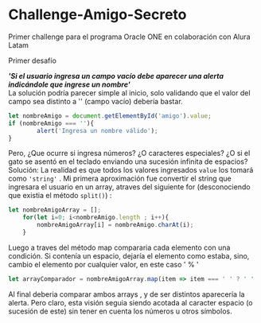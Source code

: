 # Challenge-Amigo-Secreto
Primer challenge para el programa Oracle ONE en colaboración con Alura Latam

Primer desafío

***'Si el usuario ingresa un campo vacío debe aparecer una alerta indicándole que ingrese un nombre'***  
La solución podría parecer simple al inicio, solo validando que el valor del campo sea distinto a '' (campo vacío) debería bastar.
```javascript
let nombreAmigo = document.getElementById('amigo').value;
if (nombreAmigo === ''){
        alert('Ingresa un nombre válido');
}
```
Pero, ¿Que ocurre si ingresa números? ¿O caracteres especiales? ¿O si el gato se asentó en el teclado enviando una sucesión infinita de espacios?  
Solución: 
La realidad es que todos los valores ingresados ``` value ``` los tomará como ```'string'``` . 
Mi primera aproximación fue convertir el string que ingresara el usuario en un array, atraves del siguiente for (desconociendo que existia el método ```split()```)  :  

```javascript
let nombreAmigoArray = [];
    for(let i=0; i<nombreAmigo.length ; i++){
        nombreAmigoArray[i] = nombreAmigo.charAt(i);
    }
```
Luego a traves del método map compararia cada elemento con una condición. Si contenía un espacio, dejaría el elemento como estaba, sino, cambio el elemento por cualquier valor, en este caso ' % '  

```javascript
let arrayComparador = nombreAmigoArray.map(item => item === ' ' ? ' ' : '%' );
```
Al final deberia comparar ambos arrays , y de ser distintos aparecería la alerta. Pero claro, esta visión seguia siendo acotada al caracter espacio (o sucesión de este) sin tener en cuenta los números u otros símbolos. 


